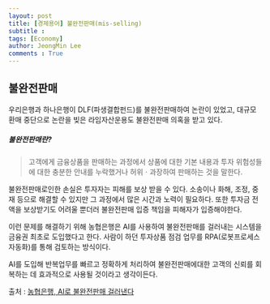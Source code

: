 ```yaml
---
layout: post
title: [경제용어] 불완전판매(mis-selling)
subtitle : 
tags: [Economy]
author: JeongMin Lee
comments : True
---
```


## 불완전판매



우리은행과 하나은행이 DLF(파생결합펀드)를 불완전판매하여 논란이 있었고, 대규모 환매 중단으로 논란을 빚은 라임자산운용도 불완전판매 의혹을 받고 있다. 



##### **불완전판매란?**

> 고객에게 금융상품을 판매하는 과정에서 상품에 대한 기본 내용과 투자 위험성들에 대한 충분한 안내를 누락했거나 허위ㆍ과장하여 판매하는 것을 말한다.

불완전판매로인한 손실은 투자자는 피해를 보상 받을 수 있다. 소송이나 화해, 조정, 중재 등으로 해결할 수 있지만 그 과정에서 많은 시간과 노력이 필요하다. 또한 투자금 전액을 보상받기도 어려울 뿐더러 불완전판매 입증 책임을 피해자가 입증해야한다.



이런 문제를 해결하기 위해 농협은행은 AI를 사용하여 불완전판매를 걸러내는 시스템을 금융권 최초로 도입했다고 한다. 사람이 하던 투자상품 점검 업무를 RPA(로봇프로세스자동화)를 통해 검토하는 방식이다. 



AI를 도입해 반복업무를 빠르고 정확하게 처리하여 불완전판매에대한 고객의 신뢰를 회복하는 데 효과적으로 사용될 것이라고 생각이든다.



출처 : [농협은행, AI로 불완전판매 걸러낸다](https://www.hankyung.com/economy/article/2020100564831)

